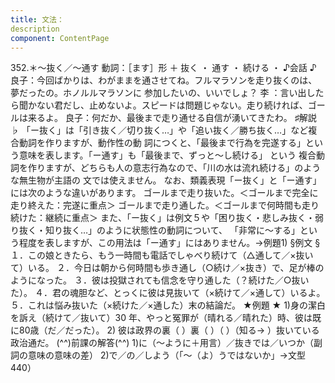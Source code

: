 ```yaml
---
title: 文法：
description
component: ContentPage
---
```



352.＊～抜く／～通す
動詞：［ます］形 ＋ 抜く ・
通す ・
続ける ・
♪会話 ♪
良子：今回ばかりは、わがままを通させてね。フルマラソンを走り抜くのは、夢だったの。ホノルルマラソンに 参加したいの、いいでしょ？
李 ：言い出したら聞かない君だし、止めないよ。スピードは問題じゃない。走り続ければ、ゴールは来るよ。 良子：何だか、最後まで走り通せる自信が湧いてきたわ。
♯解説 ♭
「ー抜く」は「引き抜く／切り抜く…」や「追い抜く／勝ち抜く…」など複合動詞を作りますが、動作性の動 詞につくと、「最後まで行為を完遂する」という意味を表します。「ー通す」も「最後まで、ずっと～し続ける」 という 複合動詞を作りますが、どちらも人の意志行為なので、「川の水は流れ続ける」のような無生物が主語の 文では使えません。
なお、類義表現「ー抜く」と「ー通す」には次のような違いがあります。 ゴールまで走り抜いた。＜ゴールまで完全に走り終えた：完遂に重点＞ ゴールまで走り通した。＜ゴールまで何時間も走り続けた：継続に重点＞
また、「ー抜く」は例文５や「困り抜く・悲しみ抜く・弱り抜く・知り抜く…」のように状態性の動詞について、 「非常に～する」という程度を表しますが、この用法は「ー通す」にはありません。→例題1)
§例文 §
１．この娘ときたら、もう一時間も電話でしゃべり続けて（△通して／×抜いて）いる。
２．今日は朝から何時間も歩き通し（○続け／×抜き）で、足が棒のようになった。
３．彼は投獄されても信念を守り通した（？続けた／○抜いた）。 ４．君の魂胆など、とっくに彼は見抜いて（×続けて／×通して）いるよ。
５．これは悩み抜いた（×続けた／×通した）末の結論だ。
★例題 ★
1)身の潔白を訴え（続けて／抜いて）30 年、やっと冤罪が（晴れる／晴れた）時、彼は既に80歳（だ／だった）。
2) 彼は政界の裏（ ）裏（ ）（ ）（知る→ ）抜いている政治通だ。
(^^)前課の解答(^^)
1)に（～ように＋用言）／抜きでは／いつか（副詞の意味の意味の差）
2)で／の／しよう（「～（よ）うではないか」→文型440）
